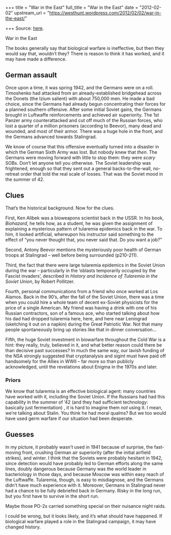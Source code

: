 +++
title = "War in the East"
full_title = "War in the East"
date = "2012-02-02"
upstream_url = "https://westhunt.wordpress.com/2012/02/02/war-in-the-east/"

+++
Source: [here](https://westhunt.wordpress.com/2012/02/02/war-in-the-east/).

War in the East

The books generally say that biological warfare is ineffective, but then
they would say that, wouldn’t they? There is reason to think it has
worked, and it may have made a difference.

## German assault
Once upon a time, it was spring 1942, and the Germans were on a roll.
Timoshenko had attacked from an already-established bridgehead across
the Donets (the Izium salient) with about 750,000 men. He made a bad
choice, since the Germans had already begun concentrating their forces
for a planned southern offensive. After some initial Soviet gains, the
Germans brought in Luftwaffe reinforcements and achieved air
superiority. The 1st Panzer army counterattacked and cut off much of the
Russian forces, who lost a quarter of a million prisoners (according to
Beevor), many dead and wounded, and most of their armor. There was a
huge hole in the front, and the Germans advanced towards Stalingrad.

We know of course that this offensive eventually turned into a disaster
in which the German Sixth Army was lost. But nobody knew that *then*.
The Germans were moving forward with little to stop them: they were
*scary* SOBs. Don’t let anyone tell you otherwise. The Soviet
leadership was frightened, enough so that they sent out a general
backs-to-the-wall, no-retreat order that told the real scale of
losses. That was the Soviet mood in the summer of 42.

## Clues
That’s the historical background. Now for the clues. 

First, Ken Alibek
was a bioweapons scientist back in the USSR. In his book, *Biohazard*,
he tells how, as a student, he was given the assignment of explaining
a mysterious pattern of tularemia epidemics back in the war. To him, it
looked artificial, whereupon his instructor said something to the effect
of “you never thought that, you never said that. Do you want a job?”

Second, Antony Beevor mentions the mysteriously poor health of German
troops at Stalingrad – well before being surrounded (p210-211). 

Third, the fact that there were large tularemia epidemics in the Soviet Union
during the war – particularly in the ‘oblasts temporarily occupied by
the Fascist invaders’, described in *History and Incidence of Tularemia
in the Soviet Union*, by Robert Pollitzer.

Fourth, personal communications from a friend who once worked at Los
Alamos. Back in the 90’s, after the fall of the Soviet Union, there was
a time when you could hire a whole team of decent ex-Soviet physicists
for the price of a single American. My friend was having a drink with
one of his Russian contractors, son of a famous ace, who started talking
about how his dad had dropped tularemia here, here, and here near
Leningrad (sketching it out on a napkin) during the Great Patriotic War.
Not that many people spontaneously bring up stories like that in dinner
conversation…

Fifth, the huge Soviet investment in biowarfare throughout the Cold War
is a hint: they really, truly, believed in it, and what better reason
could there be than decisive past successes? In much the same way, our
lavish funding of the NSA strongly suggested that cryptanalysis and
sigint must have paid off handsomely for the Allies in WWII – far more
so than publicly acknowledged, until the revelations about Enigma in the
1970s and later.

### Priors
We know that tularemia is an effective biological agent: many countries
have worked with it, including the Soviet Union. If the Russians had
had this capability in the summer of ’42 (and they had sufficient
technology: basically just fermentation) , it is hard to imagine them
*not* using it. I mean, we’re talking about Stalin. You think he had
moral qualms? But we too would have used germ warfare if our situation
had been desperate.

## Guesses
In my picture, it probably wasn’t used in 1941 because of surprise, the
fast-moving front, crushing German air superiority (after the initial
airfield strikes), and winter. I think that the Soviets were probably
hesitant in 1942, since detection would have probably led to German
efforts along the same lines, doubly dangerous because Germany was the
world leader in bacteriology in those days, and because Moscow was
within easy reach of the Luftwaffe. Tularemia, though, is easy to
misdiagnose, and the Germans didn’t have much experience with it.
Moreover, Germans in Stalingrad never had a chance to be fully debriefed
back in Germany. Risky in the long run, but you first have to survive
in the short run.

Maybe those PO-2s carried something special on their nuisance night
raids.

I could be wrong, but it looks likely, and it’s what should have
happened. If biological warfare played a role in the Stalingrad
campaign, it may have changed history.

